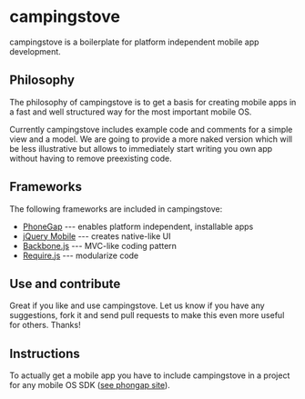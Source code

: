 campingstove
=============
campingstove is a boilerplate for platform independent mobile app development.

Philosophy
----------
The philosophy of campingstove is to get a basis for creating mobile apps in a fast and well structured way
for the most important mobile OS.

Currently campingstove includes example code and comments for a simple view and
a model. We are going to provide a more naked version which will be less illustrative but allows to immediately start
writing you own app without having to remove preexisting code.

Frameworks
----------
The following frameworks are included in campingstove:

* [PhoneGap](http://phonegap.com/) --- enables platform independent, installable apps
* [jQuery Mobile](http://jquerymobile.com/) --- creates native-like UI
* [Backbone.js](http://documentcloud.github.com/backbone/) --- MVC-like coding pattern
* [Require.js](http://requirejs.org/) --- modularize code

Use and contribute
------------------
Great if you like and use campingstove. Let us know if you have any suggestions, fork it and send pull requests to make
this even more useful for others. Thanks!

Instructions
------------
To actually get a mobile app you have to include campingstove in a project for any mobile OS SDK ([see phongap site](http://phonegap.com/start)).